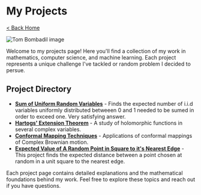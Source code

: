 # My Projects

[< Back Home](/)

![Tom Bombadil image](/images/abstract.jpg)

Welcome to my projects page! Here you'll find a collection of my work in mathematics, computer science, and machine learning. Each project represents a unique challenge I've tackled or random problem I decided to persue.

## Project Directory

- [**Sum of Uniform Random Variables**](/blog/projects/uniform_sum) - Finds the expected number of i.i.d variables uniformly distributed betweeen 0 and 1 needed to be sumed in order to exceed one. Very satisfying answer.
- [**Hartogs' Extension Theorem**](/blog/projects/hartogs) - A study of holomorphic functions in several complex variables.
- [**Conformal Mapping Techniques**](/blog/projects/conformal) - Applications of conformal mappings of Complex Brownian motion.
- [**Expected Value of A Random Point in Square to it's Nearest Edge**](/blog/projects/expected_val) - This project finds the expected distance between a point chosen at random in a unit square to the nearest edge.

Each project page contains detailed explanations and the mathematical foundations behind my work. Feel free to explore these topics and reach out if you have questions.